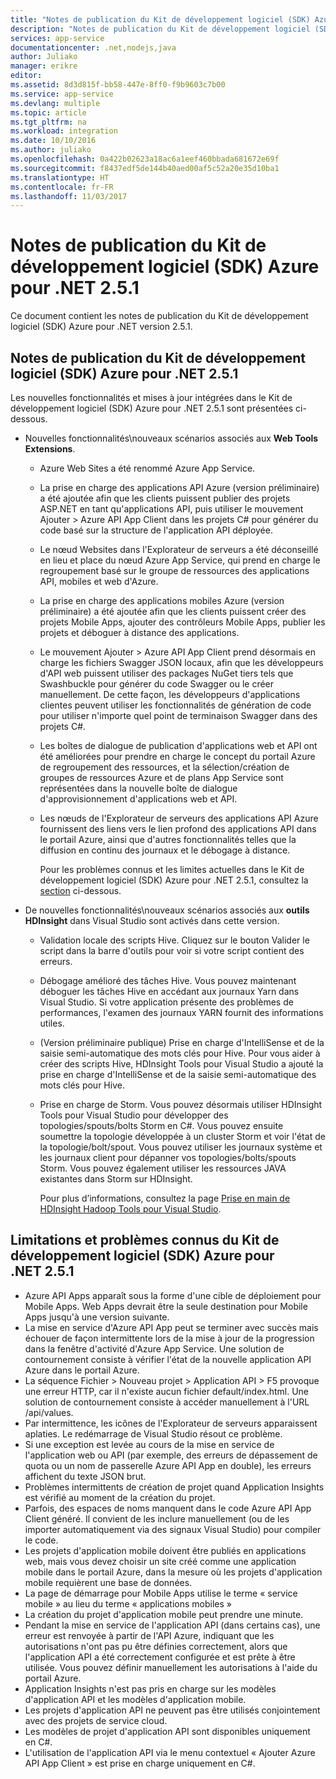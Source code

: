 ```yaml
---
title: "Notes de publication du Kit de développement logiciel (SDK) Azure pour .NET 2.5.1"
description: "Notes de publication du Kit de développement logiciel (SDK) Azure pour .NET 2.5.1"
services: app-service
documentationcenter: .net,nodejs,java
author: Juliako
manager: erikre
editor: 
ms.assetid: 8d3d815f-bb58-447e-8ff0-f9b9603c7b00
ms.service: app-service
ms.devlang: multiple
ms.topic: article
ms.tgt_pltfrm: na
ms.workload: integration
ms.date: 10/10/2016
ms.author: juliako
ms.openlocfilehash: 0a422b02623a18ac6a1eef460bbada681672e69f
ms.sourcegitcommit: f8437edf5de144b40aed00af5c52a20e35d10ba1
ms.translationtype: HT
ms.contentlocale: fr-FR
ms.lasthandoff: 11/03/2017
---
```

# <a name="azure-sdk-for-net-251-release-notes"></a>Notes de publication du Kit de développement logiciel (SDK) Azure pour .NET 2.5.1
Ce document contient les notes de publication du Kit de développement logiciel (SDK) Azure pour .NET version 2.5.1. 

## <a name="azure-sdk-for-net-251-release-notes"></a>Notes de publication du Kit de développement logiciel (SDK) Azure pour .NET 2.5.1
Les nouvelles fonctionnalités et mises à jour intégrées dans le Kit de développement logiciel (SDK) Azure pour .NET 2.5.1 sont présentées ci-dessous.

* Nouvelles fonctionnalités\nouveaux scénarios associés aux **Web Tools Extensions**. 
  
  * Azure Web Sites a été renommé Azure App Service. 
  * La prise en charge des applications API Azure (version préliminaire) a été ajoutée afin que les clients puissent publier des projets ASP.NET en tant qu'applications API, puis utiliser le mouvement Ajouter > Azure API App Client dans les projets C# pour générer du code basé sur la structure de l'application API déployée. 
  * Le nœud Websites dans l'Explorateur de serveurs a été déconseillé en lieu et place du nœud Azure App Service, qui prend en charge le regroupement basé sur le groupe de ressources des applications API, mobiles et web d'Azure.
  * La prise en charge des applications mobiles Azure (version préliminaire) a été ajoutée afin que les clients puissent créer des projets Mobile Apps, ajouter des contrôleurs Mobile Apps, publier les projets et déboguer à distance des applications.
  * Le mouvement Ajouter > Azure API App Client prend désormais en charge les fichiers Swagger JSON locaux, afin que les développeurs d'API web puissent utiliser des packages NuGet tiers tels que Swashbuckle pour générer du code Swagger ou le créer manuellement. De cette façon, les développeurs d'applications clientes peuvent utiliser les fonctionnalités de génération de code pour utiliser n'importe quel point de terminaison Swagger dans des projets C#. 
  * Les boîtes de dialogue de publication d'applications web et API ont été améliorées pour prendre en charge le concept du portail Azure de regroupement des ressources, et la sélection/création de groupes de ressources Azure et de plans App Service sont représentées dans la nouvelle boîte de dialogue d'approvisionnement d'applications web et API. 
  * Les nœuds de l'Explorateur de serveurs des applications API Azure fournissent des liens vers le lien profond des applications API dans le portail Azure, ainsi que d'autres fonctionnalités telles que la diffusion en continu des journaux et le débogage à distance.
    
    Pour les problèmes connus et les limites actuelles dans le Kit de développement logiciel (SDK) Azure pour .NET 2.5.1, consultez la [section](app-service-release-notes.md#known_issues_2_5_1) ci-dessous.
* De nouvelles fonctionnalités\nouveaux scénarios associés aux **outils HDInsight** dans Visual Studio sont activés dans cette version. 
  
  * Validation locale des scripts Hive. Cliquez sur le bouton Valider le script dans la barre d'outils pour voir si votre script contient des erreurs. 
  * Débogage amélioré des tâches Hive. Vous pouvez maintenant déboguer les tâches Hive en accédant aux journaux Yarn dans Visual Studio. Si votre application présente des problèmes de performances, l'examen des journaux YARN fournit des informations utiles.
  * (Version préliminaire publique) Prise en charge d'IntelliSense et de la saisie semi-automatique des mots clés pour Hive. Pour vous aider à créer des scripts Hive, HDInsight Tools pour Visual Studio a ajouté la prise en charge d'IntelliSense et de la saisie semi-automatique des mots clés pour Hive.
  * Prise en charge de Storm. Vous pouvez désormais utiliser HDInsight Tools pour Visual Studio pour développer des topologies/spouts/bolts Storm en C#. Vous pouvez ensuite soumettre la topologie développée à un cluster Storm et voir l'état de la topologie/bolt/spout. Vous pouvez utiliser les journaux système et les journaux client pour dépanner vos topologies/bolts/spouts Storm. Vous pouvez également utiliser les ressources JAVA existantes dans Storm sur HDInsight.
    
    Pour plus d’informations, consultez la page [Prise en main de HDInsight Hadoop Tools pour Visual Studio](../hdinsight/hadoop/apache-hadoop-visual-studio-tools-get-started.md).

## <a id="known_issues_2_5_1"></a>Limitations et problèmes connus du Kit de développement logiciel (SDK) Azure pour .NET 2.5.1
* Azure API Apps apparaît sous la forme d'une cible de déploiement pour Mobile Apps. Web Apps devrait être la seule destination pour Mobile Apps jusqu'à une version suivante. 
* La mise en service d'Azure API App peut se terminer avec succès mais échouer de façon intermittente lors de la mise à jour de la progression dans la fenêtre d'activité d'Azure App Service. Une solution de contournement consiste à vérifier l'état de la nouvelle application API Azure dans le portail Azure. 
* La séquence Fichier > Nouveau projet > Application API > F5 provoque une erreur HTTP, car il n'existe aucun fichier default/index.html. Une solution de contournement consiste à accéder manuellement à l'URL /api/values. 
* Par intermittence, les icônes de l'Explorateur de serveurs apparaissent aplaties. Le redémarrage de Visual Studio résout ce problème. 
* Si une exception est levée au cours de la mise en service de l'application web ou API (par exemple, des erreurs de dépassement de quota ou un nom de passerelle Azure API App en double), les erreurs affichent du texte JSON brut. 
* Problèmes intermittents de création de projet quand Application Insights est vérifié au moment de la création du projet.
* Parfois, des espaces de noms manquent dans le code Azure API App Client généré. Il convient de les inclure manuellement (ou de les importer automatiquement via des signaux Visual Studio) pour compiler le code. 
* Les projets d'application mobile doivent être publiés en applications web, mais vous devez choisir un site créé comme une application mobile dans le portail Azure, dans la mesure où les projets d'application mobile requièrent une base de données. 
* La page de démarrage pour Mobile Apps utilise le terme « service mobile » au lieu du terme « applications mobiles » 
* La création du projet d'application mobile peut prendre une minute. 
* Pendant la mise en service de l'application API (dans certains cas), une erreur est renvoyée à partir de l'API Azure, indiquant que les autorisations n'ont pas pu être définies correctement, alors que l'application API a été correctement configurée et est prête à être utilisée. Vous pouvez définir manuellement les autorisations à l'aide du portail Azure.
* Application Insights n'est pas pris en charge sur les modèles d'application API et les modèles d'application mobile.
* Les projets d'application API ne peuvent pas être utilisés conjointement avec des projets de service cloud.
* Les modèles de projet d'application API sont disponibles uniquement en C#.
* L'utilisation de l'application API via le menu contextuel « Ajouter Azure API App Client » est prise en charge uniquement en C#.

